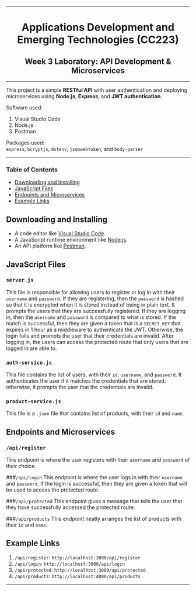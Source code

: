 ***

<h1 align="center">
Applications Development and Emerging Technologies (CC223)
</h1>
<h2 align="center">
Week 3 Laboratory: API Development & Microservices
</h2>

***

This project is a simple <b>RESTful API</b> with user authentication and deploying microservices using <b>Node.js</b>, <b>Express</b>, and <b>JWT authentication</b>.

Software used:
1. Visual Studio Code
2. Node.js
3. Postman

Packages used:
<br>
```express```, ```bcryptjs```, ```dotenv```, ```jsonwebtoken```, and ```body-parser```

***

<h3>Table of Contents</h3>

* [Downloading and Installing](#downloading-and-installing)
* [JavaScript Files](#javascript-files)
* [Endpoints and Microservices](#endpoints-and-microservices)
* [Example Links](#example-links)

## Downloading and Installing

- A code editor like <a href="https://code.visualstudio.com/" target="_blank">Visual Studio Code</a>.
- A JavaScript runtime environment like <a href="https://nodejs.org/" target="_blank">Node.js</a>.
- An API platform like <a href="https://www.postman.com/" target="_blank">Postman</a>.

## JavaScript Files

### ```server.js```
  This file is responsible for allowing users to register or log in with their ```username``` and ```password```. If they are registering, then the ```password``` is hashed so that it is encrypted when it is stored instead of being in plain text. It prompts the users that they are successfully registered. If they are logging in, then the ```username``` and ```password``` is compared to what is stored. If the match is successful, then they are given a token that is a ```SECRET_KEY``` that expires in 1 hour as a middleware to authenticate the JWT. Otherwise, the login fails and prompts the user that their credentials are invalid. After logging in, the users can access the protected route that only users that are logged in are able to.

### ```auth-service.js```
  This file contains the list of users, with their ```id```, ```username```, and ```password```. It authenticates the user if it matches the credentials that are stored, otherwise, it prompts the user that the credentials are invalid.

### ```product-service.js```
  This file is a ```.json``` file that contains list of products, with their ```id``` and ```name```.

## Endpoints and Microservices

### ```/api/register```
  This endpoint is where the user registers with their ```username``` and ```password``` of their choice.

###```/api/login```
  This endpoint is where the user logs in with their ```username``` and ```password```. If the login is successful, then they are given a token that will be used to access the protected route.

###```/api/protected```
  This endpoint gives a message that tells the user that they have successfully accessed the protected route.

###```/api/products```
  This endpoint neatly arranges the list of products with their ```id``` and ```name```.

## Example Links

1. ```/api/register```: ```http://localhost:3000/api/register```
2. ```/api/login```: ```http://localhost:3000/api/login```
3. ```/api/protected```: ```http://localhost:3000/api/protected```
4. ```/api/products```: ```http://localhost:4000/api/products```

***
